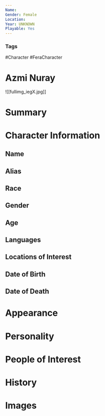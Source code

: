 ```yaml
---
Name: 
Gender: Female
Location: 
Year: UNKNOWN
Playable: Yes
---
```


### Tags
#Character #FeraCharacter 

# Azmi Nuray
![[fullimg_iegX.jpg]]

# Summary


# Character Information

## Name

## Alias

## Race

## Gender

## Age

## Languages

## Locations of Interest

## Date of Birth

## Date of Death

# Appearance

# Personality

# People of Interest

# History

# Images


